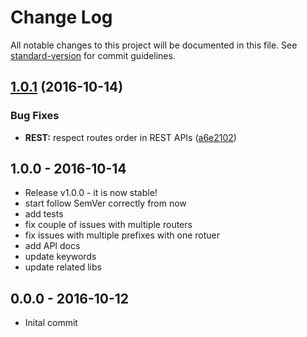 # Change Log

All notable changes to this project will be documented in this file. See [standard-version](https://github.com/conventional-changelog/standard-version) for commit guidelines.

<a name="1.0.1"></a>
## [1.0.1](https://github.com/tunnckocore/koa-better-router/compare/v1.0.0...v1.0.1) (2016-10-14)


### Bug Fixes

* **REST:** respect routes order in REST APIs ([a6e2102](https://github.com/tunnckocore/koa-better-router/commit/a6e2102))





## 1.0.0 - 2016-10-14
- Release v1.0.0 - it is now stable!
- start follow SemVer correctly from now
- add tests
- fix couple of issues with multiple routers
- fix issues with multiple prefixes with one rotuer
- add API docs
- update keywords
- update related libs

## 0.0.0 - 2016-10-12
- Inital commit